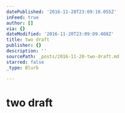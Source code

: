 ```yaml
---
datePublished: '2016-11-20T23:09:10.055Z'
inFeed: true
author: []
via: {}
dateModified: '2016-11-20T23:09:09.408Z'
title: two draft
publisher: {}
description: ''
sourcePath: _posts/2016-11-20-two-draft.md
starred: false
_type: Blurb

---
```

# two draft